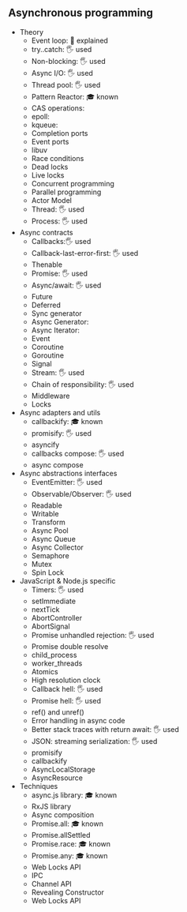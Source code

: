 ## Asynchronous programming

- Theory
  - Event loop: 🙋 explained
  - try..catch: 🖐️ used
  - Non-blocking: 🖐️ used
  - Async I/O: 🖐️ used
  - Thread pool: 🖐️ used
  - Pattern Reactor: 🎓 known
  - CAS operations:
  - epoll: 
  - kqueue:
  - Completion ports
  - Event ports
  - libuv
  - Race conditions
  - Dead locks
  - Live locks
  - Concurrent programming
  - Parallel programming
  - Actor Model
  - Thread: 🖐️ used
  - Process: 🖐️ used
- Async contracts
  - Callbacks:🖐️ used
  - Callback-last-error-first: 🖐️ used
  - Thenable
  - Promise: 🖐️ used
  - Async/await: 🖐️ used
  - Future
  - Deferred
  - Sync generator
  - Async Generator:
  - Async Iterator:
  - Event
  - Coroutine
  - Goroutine
  - Signal
  - Stream: 🖐️ used
  - Chain of responsibility: 🖐️ used
  - Middleware
  - Locks
- Async adapters and utils
  - callbackify: 🎓 known
  - promisify: 🖐️ used
  - asyncify
  - callbacks compose: 🖐️ used
  - async compose
- Async abstractions interfaces
  - EventEmitter: 🖐️ used
  - Observable/Observer: 🖐️ used
  - Readable
  - Writable
  - Transform
  - Async Pool
  - Async Queue
  - Async Collector
  - Semaphore
  - Mutex
  - Spin Lock
- JavaScript & Node.js specific
  - Timers: 🖐️ used
  - setImmediate
  - nextTick
  - AbortController
  - AbortSignal
  - Promise unhandled rejection: 🖐️ used
  - Promise double resolve
  - child_process
  - worker_threads
  - Atomics
  - High resolution clock
  - Callback hell: 🖐️ used
  - Promise hell: 🖐️ used
  - ref() and unref()
  - Error handling in async code
  - Better stack traces with return await: 🖐️ used
  - JSON: streaming serialization: 🖐️ used
  - promisify
  - callbackify
  - AsyncLocalStorage
  - AsyncResource
- Techniques
  - async.js library: 🎓 known
  - RxJS library
  - Async composition
  - Promise.all: 🎓 known
  - Promise.allSettled
  - Promise.race: 🎓 known
  - Promise.any: 🎓 known
  - Web Locks API
  - IPC
  - Channel API
  - Revealing Constructor
  - Web Locks API
